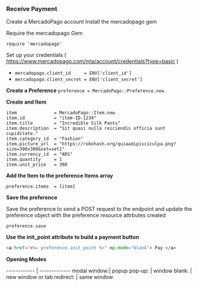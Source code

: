 ### Receive Payment

Create a MercadoPago account 
Install the mercadopago gem 

Require the mercadopago Gem

`require 'mercadopago'`

Set up your credentials ( https://www.mercadopago.com/mla/account/credentials?type=basic )

* `mercadopago.client_id     = ENV['client_id']`
* `mercadopago.client_secret = ENV['client_secret']`

**Create a Preference**
`preference = MercadoPago::Preference.new`

**Create and Item**

```
item              = MercadoPago::Item.new
item.id           = "item-ID-1234"
item.title        = "Incredible Silk Pants"
item.description  = "Sit quasi nulla reiciendis officia sunt cupiditate."
item.category_id  = "Fashion"
item.picture_url  = "https://robohash.org/quiaadipisciculpa.png?size=300x300&set=set1"
item.currency_id  = "ARS"
item.quantity     = 1
item.unit_price   = 390
```

**Add the Item to the preference Items array**

`preference.items  = [item]`

**Save the preference**

Save the preference to send a POST request to the endpoint 
and update the preference object 
with the preference resource attrbutes created
 
`preference.save`


**Use the init_point attribute to build a payment button**

```html
<a href="<%= preference.init_point %>" mp-mode="blank"> Pay </a>
```

**Opening Modes**

------------ | -------------
modal window:| popup 
pop-up:      | window
blank:       | new window or tab
redirect:    | same window

